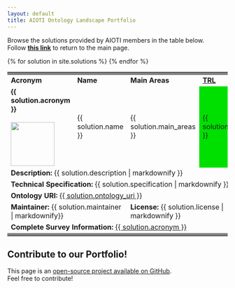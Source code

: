```yaml
---
layout: default
title: AIOTI Ontology Landscape Portfolio
---
```


<head>
    <link
      rel="stylesheet"
      href="https://cdn.jsdelivr.net/npm/bulma@0.8.2/css/bulma.min.css"
    />
    <link rel="stylesheet" href="{{ '/assets/css/main.css' | relative_url }}" />
    <script
      src="https://code.jquery.com/jquery-3.5.0.min.js"
      integrity="sha256-xNzN2a4ltkB44Mc/Jz3pT4iU1cmeR0FkXs4pru/JxaQ="
      crossorigin="anonymous">
    </script>
    <script
      src="https://cdnjs.cloudflare.com/ajax/libs/datatables/1.10.20/js/jquery.dataTables.min.js"
      integrity="sha256-L4cf7m/cgC51e7BFPxQcKZcXryzSju7VYBKJLOKPHvQ="
      crossorigin="anonymous">
      </script>
  </head>

Browse the solutions provided by AIOTI members in the table below.
<br/>Follow [**this link**](./index.html) to return to the main page.

<div class= "container" >
  <table id="catalogue" class="display" style="width: 100%">
      <tbody>
        <td colspan="12" bgcolor=gray></td>  
        <!--For loop that iterates over markdown frontmatter in _skus folder-->
        {% for solution in site.solutions %}
        <tr>
	  <td colspan="2"><b>Acronym</b></td>
          <td colspan="4"><b>Name</b></td>
          <td colspan="5"><b>Main Areas</b></td>
          <td colspan="1"><b><a href="https://enspire.science/trl-scale-horizon-europe-erc-explained/">TRL</a></b></td>
        </tr>
        <tr>
          <td colspan="2">
            <strong>
         	{{ solution.acronym }}
            </strong>
            <br><br>
	  	<img src="{{ solution.logo }}" alt="   " width=100/>
          </td>
          <td colspan="4">
          	{{ solution.name }}
          </td>
          <td colspan="5">
		  {{ solution.main_areas }}
	  </td>
	  <td colspan="1"  bgcolor="{{ solution.hexcolor }}">
          	  {{ solution.trl }}
          </td>
        </tr>
	<tr>
	  <td colspan="12">
		<strong>Description:</strong>
            	{{ solution.description | markdownify }}
	  </td>
	</tr>
	<tr>
	  <td colspan="12">
		<strong>Technical Specification:</strong>
            	{{ solution.specification | markdownify }}
	  </td>
	</tr>
	<tr>
	    <td colspan="12">
		<strong>Ontology URI:</strong>
                <a href="{{ solution.ontology_uri }}">{{ solution.ontology_uri }}</a>
	    </td>
        </tr>
	<tr>
	   <td colspan="6">
		<strong>Maintainer:</strong>
            	{{ solution.maintainer | markdownify}}
	   </td>
	   <td colspan="6">
		<strong>License:</strong>
            	{{ solution.license | markdownify }}
	   </td>
        </tr>
	<tr>
	   <td colspan="12">
		<strong>Complete Survey Information:</strong>
               	<a href="{{ solution.complete_survey_uri }}">{{ solution.acronym }}</a>
	   </td>
        </tr>
	{% endfor %}
	<td colspan="12" bgcolor=gray></td>  
      </tbody>
    </table>
  </div>

## Contribute to our Portfolio!

This page is an [open-source project available on GitHub](https://github.com/AIOTIEU/urbansociety).
<br>Feel free to contribute!

<script>
$(document).ready(function() {
    $('#catalogue').DataTable();
} );
</script>
